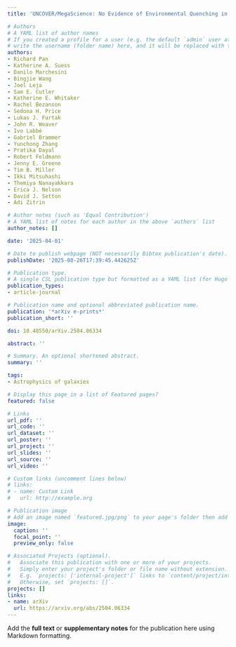 ```yaml
---
title: 'UNCOVER/MegaScience: No Evidence of Environmental Quenching in a z∼2.6 Proto-cluster'

# Authors
# A YAML list of author names
# If you created a profile for a user (e.g. the default `admin` user at `content/authors/admin/`), 
# write the username (folder name) here, and it will be replaced with their full name and linked to their profile.
authors:
- Richard Pan
- Katherine A. Suess
- Danilo Marchesini
- Bingjie Wang
- Joel Leja
- Sam E. Cutler
- Katherine E. Whitaker
- Rachel Bezanson
- Sedona H. Price
- Lukas J. Furtak
- John R. Weaver
- Ivo Labbé
- Gabriel Brammer
- Yunchong Zhang
- Pratika Dayal
- Robert Feldmann
- Jenny E. Greene
- Tim B. Miller
- Ikki Mitsuhashi
- Themiya Nanayakkara
- Erica J. Nelson
- David J. Setton
- Adi Zitrin

# Author notes (such as 'Equal Contribution')
# A YAML list of notes for each author in the above `authors` list
author_notes: []

date: '2025-04-01'

# Date to publish webpage (NOT necessarily Bibtex publication's date).
publishDate: '2025-08-26T17:39:45.442625Z'

# Publication type.
# A single CSL publication type but formatted as a YAML list (for Hugo requirements).
publication_types:
- article-journal

# Publication name and optional abbreviated publication name.
publication: '*arXiv e-prints*'
publication_short: ''

doi: 10.48550/arXiv.2504.06334

abstract: ''

# Summary. An optional shortened abstract.
summary: ''

tags:
- Astrophysics of galaxies

# Display this page in a list of Featured pages?
featured: false

# Links
url_pdf: ''
url_code: ''
url_dataset: ''
url_poster: ''
url_project: ''
url_slides: ''
url_source: ''
url_video: ''

# Custom links (uncomment lines below)
# links:
# - name: Custom Link
#   url: http://example.org

# Publication image
# Add an image named `featured.jpg/png` to your page's folder then add a caption below.
image:
  caption: ''
  focal_point: ''
  preview_only: false

# Associated Projects (optional).
#   Associate this publication with one or more of your projects.
#   Simply enter your project's folder or file name without extension.
#   E.g. `projects: ['internal-project']` links to `content/project/internal-project/index.md`.
#   Otherwise, set `projects: []`.
projects: []
links:
- name: arXiv
  url: https://arxiv.org/abs/2504.06334
---
```


Add the **full text** or **supplementary notes** for the publication here using Markdown formatting.
